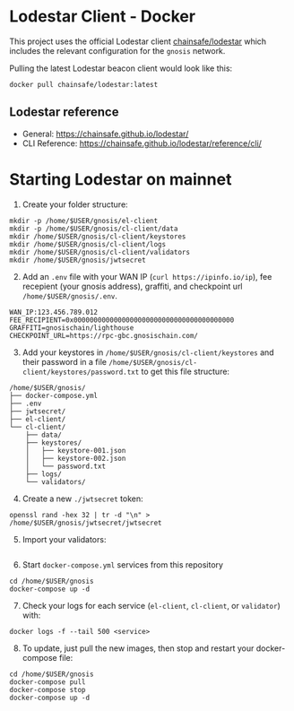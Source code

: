 # Lodestar Client - Docker

This project uses the official Lodestar client [chainsafe/lodestar](https://hub.docker.com/r/chainsafe/lodestar) which includes the relevant configuration for the `gnosis` network.

Pulling the latest Lodestar beacon client would look like this:

```
docker pull chainsafe/lodestar:latest
```

## Lodestar reference

- General: https://chainsafe.github.io/lodestar/
- CLI Reference: https://chainsafe.github.io/lodestar/reference/cli/

# Starting Lodestar on mainnet

1. Create your folder structure:

```
mkdir -p /home/$USER/gnosis/el-client
mkdir -p /home/$USER/gnosis/cl-client/data
mkdir /home/$USER/gnosis/cl-client/keystores
mkdir /home/$USER/gnosis/cl-client/logs
mkdir /home/$USER/gnosis/cl-client/validators
mkdir /home/$USER/gnosis/jwtsecret
```

2. Add an `.env` file with your WAN IP (`curl https://ipinfo.io/ip`), fee recepient (your gnosis address), graffiti, and checkpoint url `/home/$USER/gnosis/.env`.

```
WAN_IP:123.456.789.012
FEE_RECIPIENT=0x0000000000000000000000000000000000000000
GRAFFITI=gnosischain/lighthouse
CHECKPOINT_URL=https://rpc-gbc.gnosischain.com/
```

3. Add your keystores in `/home/$USER/gnosis/cl-client/keystores` and their password in a file `/home/$USER/gnosis/cl-client/keystores/password.txt` to get this file structure:

```
/home/$USER/gnosis/
├── docker-compose.yml
├── .env
├── jwtsecret/
├── el-client/
└── cl-client/
    ├── data/
    ├── keystores/
    │   ├── keystore-001.json
    │   ├── keystore-002.json
    │   └── password.txt
    ├── logs/
    └── validators/
```

4. Create a new `./jwtsecret` token:

```
openssl rand -hex 32 | tr -d "\n" > /home/$USER/gnosis/jwtsecret/jwtsecret
```

5. Import your validators:

```
```

6. Start `docker-compose.yml` services from this repository

```
cd /home/$USER/gnosis
docker-compose up -d
```

7. Check your logs for each service (`el-client`, `cl-client`, or `validator`) with:

```
docker logs -f --tail 500 <service>
```

8. To update, just pull the new images, then stop and restart your docker-compose file:
```
cd /home/$USER/gnosis
docker-compose pull
docker-compose stop
docker-compose up -d
```

